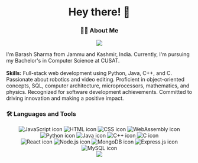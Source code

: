 

<h1 align="center">Hey there! 👋</h1>

<h3 align="center">👩‍💻 About Me</h3>

<p align="center">
  <img src="https://cusat.ac.in/images/logo_m1.png" />



  I'm Barash Sharma from Jammu and Kashmir, India. Currently, I'm pursuing my Bachelor's in Computer Science at CUSAT.<br><br>
  <strong>Skills:</strong> Full-stack web development using Python, Java, C++, and C. Passionate about robotics and video editing. Proficient in object-oriented concepts, SQL, computer architecture, microprocessors, mathematics, and physics. Recognized for software development achievements. Committed to driving innovation and making a positive impact.
</p>

<h3 align="left">🛠 Languages and Tools</h3>

<div align="center">
  <!-- First row -->
  <div class="icon-row">
    <img src="https://skillicons.dev/icons?i=js" alt="JavaScript icon" />
    <img src="https://skillicons.dev/icons?i=html" alt="HTML icon" />
    <img src="https://skillicons.dev/icons?i=css" alt="CSS icon" />
    <img src="https://skillicons.dev/icons?i=wasm" alt="WebAssembly icon" />
  </div>

  <!-- Second row -->
  <div class="icon-row">
    <img src="https://skillicons.dev/icons?i=python" alt="Python icon" />
    <img src="https://skillicons.dev/icons?i=java" alt="Java icon" />
    <img src="https://skillicons.dev/icons?i=cpp" alt="C++ icon" />
    <img src="https://skillicons.dev/icons?i=c" alt="C icon" />
  </div>

  <!-- Third row -->
  <div class="icon-row">
    <img src="https://skillicons.dev/icons?i=react" alt="React icon" />
    <img src="https://skillicons.dev/icons?i=nodejs" alt="Node.js icon" />
    <img src="https://skillicons.dev/icons?i=mongodb" alt="MongoDB icon" />
    <img src="https://skillicons.dev/icons?i=express" alt="Express.js icon" />
  </div>

  <!-- Fourth row -->
  <div class="icon-row">
    <img src="https://skillicons.dev/icons?i=mysql" alt="MySQL icon" />
    <!-- Add more icons here -->
  </div>
</div>


<div align="center">
  <img src="https://visitor-badge.laobi.icu/badge?page_id=barash1311.barash1311&" />
</div>

